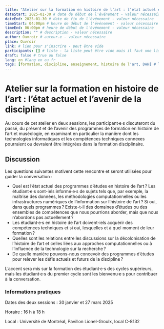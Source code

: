 ```yaml
---
title: "Atelier sur la formation en histoire de l’art : l’état actuel et l’avenir de la discipline"
dateStart: 2025-01-30 # date de début de l'événement - valeur nécessaire
dateEnd: 2025-01-30 # date de fin de l'événement - valeur nécessaire
timeStart: 04:00pm # heure de début de l'événement - valeur nécessaire
timeEnd: 06:00pm # heure de début de l'événement - valeur nécessaire
description: "" # description - valeur nécessaire
author: Ouvroir # auteur.e - valeur nécessaire
place: Ouvroir
link: # lien pour s'inscrire - peut être vide
participants: [] # liste - la liste peut être vide mais il faut une liste
draft: false # true ou false
lang: en #lang en ou fr
tags: [formation, discipline, enseignement, histoire de l'art, DAH] # liste - la liste peut être vide mais il faut une liste
---
```


# **Atelier sur la formation en histoire de l’art : l’état actuel et l’avenir de la discipline**

Au cours de cet atelier en deux sessions, les participant·e·s discuteront du passé, du présent et de l’avenir des programmes de formation en histoire de l’art et muséologie, en examinant en particulier la manière dont les technologies informatiques et les compétences techniques connexes pourraient ou devraient être intégrées dans la formation disciplinaire.

## Discussion

Les questions suivantes motivent cette rencontre et seront utilisées pour guider la conversation : 

- Quel est l’état actuel des programmes d’études en histoire de l’art ? Les étudiant·e·s sont-iels informé·e·s de sujets tels que, par exemple, la maîtrise des données, les méthodologies computationnelles ou les infrastructures numériques de l’information sur l’histoire de l’art ? Si oui, dans quels programmes ? Existe-t-il des domaines d’études ou des ensembles de compétences que nous pourrions aborder, mais que nous n’abordons pas actuellement ? 
- Les étudiant·e·s en histoire de l’art doivent-iels acquérir des compétences techniques et si oui, lesquelles et à quel moment de leur formation ?
- Quelles sont les relations entre les discussions sur la décolonisation de l’histoire de l’art et celles liées aux approches computationnelles ou à l’influence de la technologie sur la recherche ?
- De quelle manière pouvons-nous concevoir des programmes d’études pour relever les défis actuels et futurs de la discipline ?

L’accent sera mis sur la formation des étudiant·e·s des cycles supérieurs, mais les étudiant·e·s du premier cycle sont les bienvenu·e·s pour contribuer à la conversation. 

### Informations pratiques

Dates des deux sessions : 30 janvier et 27 mars 2025

Horaire : 16 h à 18 h

Local : Université de Montréal, Pavillon Lionel-Groulx, local C-8132
